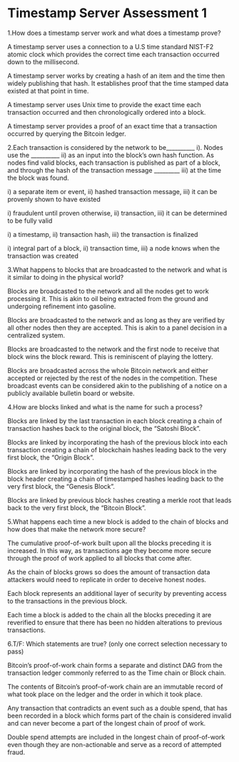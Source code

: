 # Timestamp Server Assessment 1

1.How does a timestamp server work and what does a timestamp prove?

A timestamp server uses a connection to a U.S time standard NIST-F2 atomic clock which provides the correct time each transaction occurred down to the millisecond.

&#x20;

A timestamp server works by creating a hash of an item and the time then widely publishing that hash. It establishes proof that the time stamped data existed at that point in time.

A timestamp server uses Unix time to provide the exact time each transaction occurred and then chronologically ordered into a block.

&#x20;

A timestamp server provides a proof of an exact time that a transaction occurred by querying the Bitcoin ledger.

&#x20;

2.Each transaction is considered by the network to be\_\_\_\_\_\_\_\_\_\_ i). Nodes use the \_\_\_\_\_\_\_\_\_\_ ii) as an input into the block’s own hash function. As nodes find valid blocks, each transaction is published as part of a block, and through the hash of the transaction message \_\_\_\_\_\_\_\_\_ iii) at the time the block was found.

i) a separate item or event, ii) hashed transaction message, iii) it can be provenly shown to have existed

&#x20;

i) fraudulent until proven otherwise, ii) transaction, iii) it can be determined to be fully valid

&#x20;

i) a timestamp, ii) transaction hash, iii) the transaction is finalized

&#x20;

i) integral part of a block, ii) transaction time, iii) a node knows when the transaction was created

&#x20;

3.What happens to blocks that are broadcasted to the network and what is it similar to doing in the physical world?

Blocks are broadcasted to the network and all the nodes get to work processing it. This is akin to oil being extracted from the ground and undergoing refinement into gasoline.

&#x20;

Blocks are broadcasted to the network and as long as they are verified by all other nodes then they are accepted. This is akin to a panel decision in a centralized system.

&#x20;

Blocks are broadcasted to the network and the first node to receive that block wins the block reward. This is reminiscent of playing the lottery.

&#x20;

Blocks are broadcasted across the whole Bitcoin network and either accepted or rejected by the rest of the nodes in the competition. These broadcast events can be considered akin to the publishing of a notice on a publicly available bulletin board or website.

&#x20;

4.How are blocks linked and what is the name for such a process?

Blocks are linked by the last transaction in each block creating a chain of transaction hashes back to the original block, the “Satoshi Block”.

&#x20;

Blocks are linked by incorporating the hash of the previous block into each transaction creating a chain of blockchain hashes leading back to the very first block, the “Origin Block”.

&#x20;

Blocks are linked by incorporating the hash of the previous block in the block header creating a chain of timestamped hashes leading back to the very first block, the “Genesis Block”.

&#x20;

Blocks are linked by previous block hashes creating a merkle root that leads back to the very first block, the “Bitcoin Block”.

&#x20;

5.What happens each time a new block is added to the chain of blocks and how does that make the network more secure?

The cumulative proof-of-work built upon all the blocks preceding it is increased. In this way, as transactions age they become more secure through the proof of work applied to all blocks that come after.

&#x20;

As the chain of blocks grows so does the amount of transaction data attackers would need to replicate in order to deceive honest nodes.

&#x20;

Each block represents an additional layer of security by preventing access to the transactions in the previous block.

&#x20;

Each time a block is added to the chain all the blocks preceding it are reverified to ensure that there has been no hidden alterations to previous transactions.

&#x20;

6.T/F: Which statements are true? (only one correct selection necessary to pass)

Bitcoin’s proof-of-work chain forms a separate and distinct DAG from the transaction ledger commonly referred to as the Time chain or Block chain.

&#x20;

The contents of Bitcoin’s proof-of-work chain are an immutable record of what took place on the ledger and the order in which it took place.

&#x20;

Any transaction that contradicts an event such as a double spend, that has been recorded in a block which forms part of the chain is considered invalid and can never become a part of the longest chain of proof of work.

&#x20;

Double spend attempts are included in the longest chain of proof-of-work even though they are non-actionable and serve as a record of attempted fraud.
